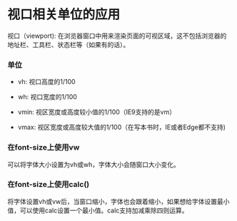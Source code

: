 # 视口相关单位的应用

视口（viewport): 在浏览器窗口中用来渲染页面的可视区域，这不包括浏览器的地址栏、工具栏、状态栏等（如果有的话）。

### 单位

- vh: 视口高度的1/100

- wh: 视口宽度的1/100

- vmin: 视区宽度或高度较小值的1/100（IE9支持的是vm）

- vmax: 视区宽度或高度较大值的1/100（在写本书时，IE或者Edge都不支持)

### 在font-size上使用vw

可以将字体大小设置为vh或wh，字体大小会随窗口大小变化。

### 在font-size上使用calc()

将字体设置vh或vw后，当窗口缩小，字体也会跟着缩小，如果想给字体设置最小值，可以使用calc设置一个最小值。calc支持加减乘除四则运算。